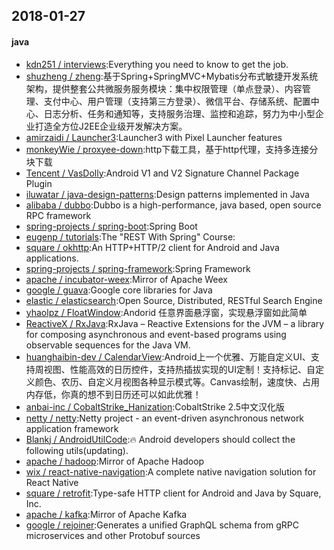 ## 2018-01-27

#### java
* [kdn251 / interviews](https://github.com/kdn251/interviews):Everything you need to know to get the job.
* [shuzheng / zheng](https://github.com/shuzheng/zheng):基于Spring+SpringMVC+Mybatis分布式敏捷开发系统架构，提供整套公共微服务服务模块：集中权限管理（单点登录）、内容管理、支付中心、用户管理（支持第三方登录）、微信平台、存储系统、配置中心、日志分析、任务和通知等，支持服务治理、监控和追踪，努力为中小型企业打造全方位J2EE企业级开发解决方案。
* [amirzaidi / Launcher3](https://github.com/amirzaidi/Launcher3):Launcher3 with Pixel Launcher features
* [monkeyWie / proxyee-down](https://github.com/monkeyWie/proxyee-down):http下载工具，基于http代理，支持多连接分块下载
* [Tencent / VasDolly](https://github.com/Tencent/VasDolly):Android V1 and V2 Signature Channel Package Plugin
* [iluwatar / java-design-patterns](https://github.com/iluwatar/java-design-patterns):Design patterns implemented in Java
* [alibaba / dubbo](https://github.com/alibaba/dubbo):Dubbo is a high-performance, java based, open source RPC framework
* [spring-projects / spring-boot](https://github.com/spring-projects/spring-boot):Spring Boot
* [eugenp / tutorials](https://github.com/eugenp/tutorials):The "REST With Spring" Course:
* [square / okhttp](https://github.com/square/okhttp):An HTTP+HTTP/2 client for Android and Java applications.
* [spring-projects / spring-framework](https://github.com/spring-projects/spring-framework):Spring Framework
* [apache / incubator-weex](https://github.com/apache/incubator-weex):Mirror of Apache Weex
* [google / guava](https://github.com/google/guava):Google core libraries for Java
* [elastic / elasticsearch](https://github.com/elastic/elasticsearch):Open Source, Distributed, RESTful Search Engine
* [yhaolpz / FloatWindow](https://github.com/yhaolpz/FloatWindow):Andorid 任意界面悬浮窗，实现悬浮窗如此简单
* [ReactiveX / RxJava](https://github.com/ReactiveX/RxJava):RxJava – Reactive Extensions for the JVM – a library for composing asynchronous and event-based programs using observable sequences for the Java VM.
* [huanghaibin-dev / CalendarView](https://github.com/huanghaibin-dev/CalendarView):Android上一个优雅、万能自定义UI、支持周视图、性能高效的日历控件，支持热插拔实现的UI定制！支持标记、自定义颜色、农历、自定义月视图各种显示模式等。Canvas绘制，速度快、占用内存低，你真的想不到日历还可以如此优雅！
* [anbai-inc / CobaltStrike_Hanization](https://github.com/anbai-inc/CobaltStrike_Hanization):CobaltStrike 2.5中文汉化版
* [netty / netty](https://github.com/netty/netty):Netty project - an event-driven asynchronous network application framework
* [Blankj / AndroidUtilCode](https://github.com/Blankj/AndroidUtilCode):🔥 Android developers should collect the following utils(updating).
* [apache / hadoop](https://github.com/apache/hadoop):Mirror of Apache Hadoop
* [wix / react-native-navigation](https://github.com/wix/react-native-navigation):A complete native navigation solution for React Native
* [square / retrofit](https://github.com/square/retrofit):Type-safe HTTP client for Android and Java by Square, Inc.
* [apache / kafka](https://github.com/apache/kafka):Mirror of Apache Kafka
* [google / rejoiner](https://github.com/google/rejoiner):Generates a unified GraphQL schema from gRPC microservices and other Protobuf sources
